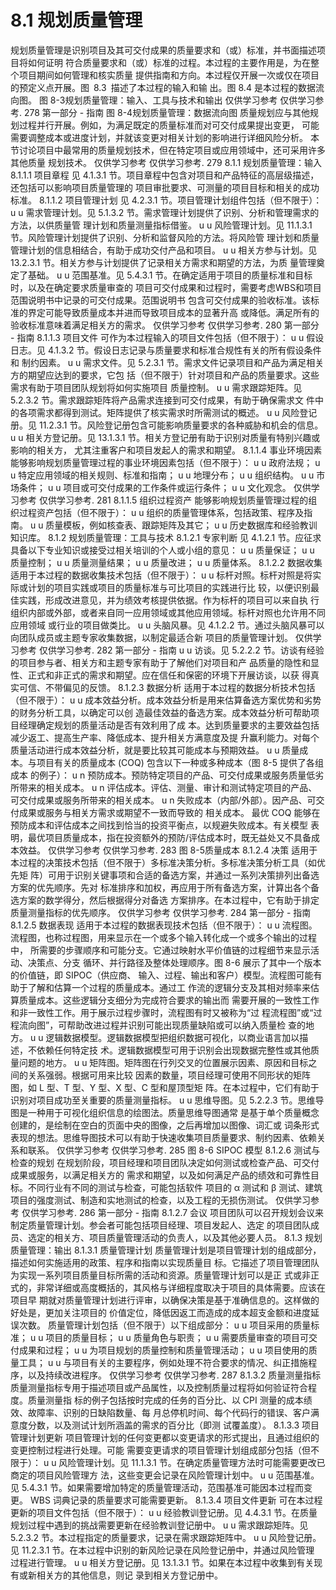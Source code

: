 # 8.1 规划质量管理
规划质量管理是识别项目及其可交付成果的质量要求和（或）标准，并书面描述项目将如何证明
符合质量要求和（或）标准的过程。本过程的主要作用是，为在整个项目期间如何管理和核实质量
提供指南和方向。本过程仅开展一次或仅在项目的预定义点开展。图 8.3 描述了本过程的输入和输
出。图 8.4 是本过程的数据流向图。
图 8-3规划质量管理：输入、工具与技术和输出
仅供学习参考 仅供学习参考.
278  第一部分 - 指南
图 8-4规划质量管理：数据流向图
质量规划应与其他规划过程并行开展。例如，为满足既定的质量标准而对可交付成果提出变更，
可能需要调整成本或进度计划，并就该变更对相关计划的影响进行详细风险分析。
本节讨论项目中最常用的质量规划技术，但在特定项目或应用领域中，还可采用许多其他质量
规划技术。
仅供学习参考 仅供学习参考.
279
8.1.1 规划质量管理：输入
8.1.1.1 项目章程
见 4.1.3.1 节。项目章程中包含对项目和产品特征的高层级描述，还包括可以影响项目质量管理的
项目审批要求、可测量的项目目标和相关的成功标准。
8.1.1.2 项目管理计划
见 4.2.3.1 节。项目管理计划组件包括（但不限于）：
u u 需求管理计划。见 5.1.3.2 节。需求管理计划提供了识别、分析和管理需求的方法，以供质量管
理计划和质量测量指标借鉴。
u u 风险管理计划。见 11.1.3.1 节。风险管理计划提供了识别、分析和监督风险的方法。将风险管
理计划和质量管理计划的信息相结合，有助于成功交付产品和项目。
u u 相关方参与计划。见 13.2.3.1 节。相关方参与计划提供了记录相关方需求和期望的方法，为质
量管理奠定了基础。
u u 范围基准。见 5.4.3.1 节。在确定适用于项目的质量标准和目标时，以及在确定要求质量审查的
项目可交付成果和过程时，需要考虑WBS和项目范围说明书中记录的可交付成果。范围说明书
包含可交付成果的验收标准。该标准的界定可能导致质量成本并进而导致项目成本的显著升高
或降低。满足所有的验收标准意味着满足相关方的需求。
仅供学习参考 仅供学习参考.
280  第一部分 - 指南
8.1.1.3 项目文件
可作为本过程输入的项目文件包括（但不限于）：
u u 假设日志。见 4.1.3.2 节。假设日志记录与质量要求和标准合规性有关的所有假设条件和
制约因素。
u u 需求文件。见 5.2.3.1 节。需求文件记录项目和产品为满足相关方的期望应达到的要求，它包
括（但不限于）针对项目和产品的质量要求。这些需求有助于项目团队规划将如何实施项目
质量控制。
u u 需求跟踪矩阵。见 5.2.3.2 节。需求跟踪矩阵将产品需求连接到可交付成果，有助于确保需求文
件中的各项需求都得到测试。矩阵提供了核实需求时所需测试的概述。
u u 风险登记册。见 11.2.3.1 节。风险登记册包含可能影响质量要求的各种威胁和机会的信息。
u u 相关方登记册。见 13.1.3.1 节。相关方登记册有助于识别对质量有特别兴趣或影响的相关方，
尤其注重客户和项目发起人的需求和期望。
8.1.1.4 事业环境因素
能够影响规划质量管理过程的事业环境因素包括（但不限于）：
u u 政府法规；
u u 特定应用领域的相关规则、标准和指南；
u u 地理分布；
u u 组织结构。
u u 市场条件；
u u 项目或可交付成果的工作条件或运行条件；
u u 文化观念。
仅供学习参考 仅供学习参考.
281
8.1.1.5 组织过程资产
能够影响规划质量管理过程的组织过程资产包括（但不限于）：
u u 组织的质量管理体系，包括政策、程序及指南。
u u 质量模板，例如核查表、跟踪矩阵及其它；
u u 历史数据库和经验教训知识库。
8.1.2 规划质量管理：工具与技术
8.1.2.1 专家判断
见 4.1.2.1 节。应征求具备以下专业知识或接受过相关培训的个人或小组的意见：
u u 质量保证；
u u 质量控制；
u u 质量测量结果；
u u 质量改进；
u u 质量体系。
8.1.2.2 数据收集
适用于本过程的数据收集技术包括（但不限于）：
u u 标杆对照。标杆对照是将实际或计划的项目实践或项目的质量标准与可比项目的实践进行比
较，以便识别最佳实践，形成改进意见，并为绩效考核提供依据。作为标杆的项目可以来自执
行组织内部或外部，或者来自同一应用领域或其他应用领域。标杆对照也允许用不同应用领域
或行业的项目做类比。
u u 头脑风暴。见 4.1.2.2 节。通过头脑风暴可以向团队成员或主题专家收集数据，以制定最适合新
项目的质量管理计划。
仅供学习参考 仅供学习参考.
282  第一部分 - 指南
u u 访谈。见 5.2.2.2 节。访谈有经验的项目参与者、相关方和主题专家有助于了解他们对项目和产
品质量的隐性和显性、正式和非正式的需求和期望。应在信任和保密的环境下开展访谈，以获
得真实可信、不带偏见的反馈。
8.1.2.3 数据分析
适用于本过程的数据分析技术包括（但不限于）：
u u 成本效益分析。成本效益分析是用来估算备选方案优势和劣势的财务分析工具，以确定可以创
造最佳效益的备选方案。成本效益分析可帮助项目经理确定规划的质量活动是否有效利用了成
本。达到质量要求的主要效益包括减少返工、提高生产率、降低成本、提升相关方满意度及提
升赢利能力。对每个质量活动进行成本效益分析，就是要比较其可能成本与预期效益。
u u 质量成本。与项目有关的质量成本 (COQ) 包含以下一种或多种成本（图 8-5 提供了各组成本
的例子）：
u n 预防成本。预防特定项目的产品、可交付成果或服务质量低劣所带来的相关成本。
u n 评估成本。评估、测量、审计和测试特定项目的产品、可交付成果或服务所带来的相关成本。
u n 失败成本（内部/外部）。因产品、可交付成果或服务与相关方需求或期望不一致而导致的
相关成本。
最优 COQ 能够在预防成本和评估成本之间找到恰当的投资平衡点，以规避失败成本。有关模型
表明，最优项目质量成本，指在投资额外的预防/评估成本时，既无益处又不具备成本效益。
仅供学习参考 仅供学习参考.
283
图 8-5质量成本
8.1.2.4 决策
适用于本过程的决策技术包括（但不限于）多标准决策分析。多标准决策分析工具（如优先矩
阵）可用于识别关键事项和合适的备选方案，并通过一系列决策排列出备选方案的优先顺序。先对
标准排序和加权，再应用于所有备选方案，计算出各个备选方案的数学得分，然后根据得分对备选
方案排序。在本过程中，它有助于排定质量测量指标的优先顺序。
仅供学习参考 仅供学习参考.
284  第一部分 - 指南
8.1.2.5 数据表现
适用于本过程的数据表现技术包括（但不限于）：
u u 流程图。流程图，也称过程图，用来显示在一个或多个输入转化成一个或多个输出的过程中，
所需要的步骤顺序和可能分支。它通过映射水平价值链的过程细节来显示活动、决策点、分支
循环、并行路径及整体处理顺序。图 8-6 展示了其中一个版本的价值链，即 SIPOC（供应商、
输入、过程、输出和客户）模型。流程图可能有助于了解和估算一个过程的质量成本。通过工
作流的逻辑分支及其相对频率来估算质量成本。这些逻辑分支细分为完成符合要求的输出而
需要开展的一致性工作和非一致性工作。用于展示过程步骤时，流程图有时又被称为“过
程流程图”或“过程流向图”，可帮助改进过程并识别可能出现质量缺陷或可以纳入质量检
查的地方。
u u 逻辑数据模型。逻辑数据模型把组织数据可视化，以商业语言加以描述，不依赖任何特定技
术。逻辑数据模型可用于识别会出现数据完整性或其他质量问题的地方。
u u 矩阵图。矩阵图在行列交叉的位置展示因素、原因和目标之间的关系强弱。根据可用来比较
因素的数量，项目经理可使用不同形状的矩阵图，如 L 型、T 型、Y 型、X 型、C 型和屋顶型矩
阵。在本过程中，它们有助于识别对项目成功至关重要的质量测量指标。
u u 思维导图。见 5.2.2.3 节。思维导图是一种用于可视化组织信息的绘图法。质量思维导图通常
是基于单个质量概念创建的，是绘制在空白的页面中央的图像，之后再增加以图像、词汇或
词条形式表现的想法。思维导图技术可以有助于快速收集项目质量要求、制约因素、依赖关
系和联系。
仅供学习参考 仅供学习参考.
285
图 8-6 SIPOC 模型
8.1.2.6 测试与检查的规划
在规划阶段，项目经理和项目团队决定如何测试或检查产品、可交付成果或服务，以满足相关方的
需求和期望，以及如何满足产品的绩效和可靠性目标。不同行业有不同的测试与检查，可能包括软件
项目的 α 测试和 β 测试、建筑项目的强度测试、制造和实地测试的检查，以及工程的无损伤测试。
仅供学习参考 仅供学习参考.
286  第一部分 - 指南
8.1.2.7 会议
项目团队可以召开规划会议来制定质量管理计划。参会者可能包括项目经理、项目发起人、选定
的项目团队成员、选定的相关方、项目质量管理活动的负责人，以及其他必要人员。
8.1.3 规划质量管理：输出
8.1.3.1 质量管理计划
质量管理计划是项目管理计划的组成部分，描述如何实施适用的政策、程序和指南以实现质量目
标。它描述了项目管理团队为实现一系列项目质量目标所需的活动和资源。质量管理计划可以是正
式或非正式的，非常详细或高度概括的，其风格与详细程度取决于项目的具体需要。应该在项目早
期就对质量管理计划进行评审，以确保决策是基于准确信息的。这样做的好处是，更加关注项目的
价值定位，降低因返工而造成的成本超支金额和进度延误次数。
质量管理计划包括（但不限于）以下组成部分：
u u 项目采用的质量标准；
u u 项目的质量目标；
u u 质量角色与职责；
u u 需要质量审查的项目可交付成果和过程；
u u 为项目规划的质量控制和质量管理活动；
u u 项目使用的质量工具；
u u 与项目有关的主要程序，例如处理不符合要求的情况、纠正措施程序，以及持续改进程序。
仅供学习参考 仅供学习参考.
287
8.1.3.2 质量测量指标
质量测量指标专用于描述项目或产品属性，以及控制质量过程将如何验证符合程度。质量测量指
标的例子包括按时完成的任务的百分比、以 CPI 测量的成本绩效、故障率、识别的日缺陷数量、每
月总停机时间、每个代码行的错误、客户满意度分数，以及测试计划所涵盖的需求的百分比（即测
试覆盖度）。
8.1.3.3 项目管理计划更新
项目管理计划的任何变更都以变更请求的形式提出，且通过组织的变更控制过程进行处理。可能
需要变更请求的项目管理计划组成部分包括（但不限于）：
u u 风险管理计划。见 11.1.3.1 节。在确定质量管理方法时可能需要更改已商定的项目风险管理方
法，这些变更会记录在风险管理计划中。
u u 范围基准。见 5.4.3.1 节。如果需要增加特定的质量管理活动，范围基准可能因本过程而变更。
WBS 词典记录的质量要求可能需要更新。
8.1.3.4 项目文件更新
可在本过程更新的项目文件包括（但不限于）：
u u 经验教训登记册。见 4.4.3.1 节。在质量规划过程中遇到的挑战需要更新在经验教训登记册中。
u u 需求跟踪矩阵。见 5.2.3.2 节。本过程指定的质量要求，记录在需求跟踪矩阵中。
u u 风险登记册。见 11.2.3.1 节。在本过程中识别的新风险记录在风险登记册中，并通过风险管理
过程进行管理。
u u 相关方登记册。见 13.1.3.1 节。如果在本过程中收集到有关现有或新相关方的其他信息，则记
录到相关方登记册中。